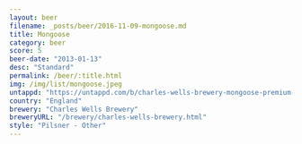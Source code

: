 ```yaml
---
layout: beer
filename: _posts/beer/2016-11-09-mongoose.md
title: Mongoose
category: beer
score: 5
beer-date: "2013-01-13"
desc: "Standard"
permalink: /beer/:title.html
img: /img/list/mongoose.jpeg
untappd: "https://untappd.com/b/charles-wells-brewery-mongoose-premium-beer/65997"
country: "England"
brewery: "Charles Wells Brewery"
breweryURL: "/brewery/charles-wells-brewery.html"
style: "Pilsner - Other"
---
```

